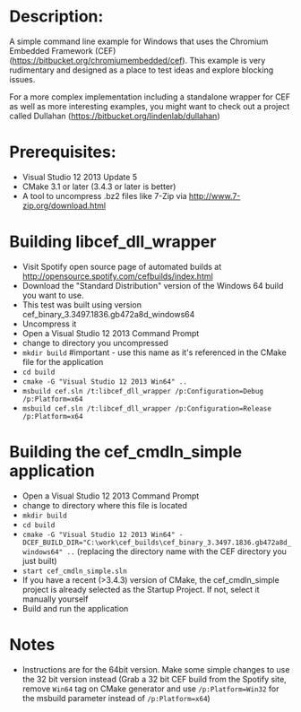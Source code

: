 Description:
============
A simple command line example for Windows that uses the Chromium Embedded Framework (CEF) (https://bitbucket.org/chromiumembedded/cef). This example is very rudimentary and designed as a place to test ideas and explore blocking issues.

For a more complex implementation including a standalone wrapper for CEF as well as more interesting examples, you might want to check out a project called Dullahan (https://bitbucket.org/lindenlab/dullahan)

Prerequisites:
==============
* Visual Studio 12 2013 Update 5
* CMake 3.1 or later (3.4.3 or later is better)
* A tool to uncompress .bz2 files like 7-Zip via http://www.7-zip.org/download.html

Building libcef_dll_wrapper
============================
* Visit Spotify open source page of automated builds at http://opensource.spotify.com/cefbuilds/index.html
* Download the "Standard Distribution" version of the Windows 64 build you want to use.
* This test was built using version cef_binary_3.3497.1836.gb472a8d_windows64
* Uncompress it
* Open a Visual Studio 12 2013 Command Prompt
* change to directory you uncompressed
* `mkdir build` #important - use this name as it's referenced in the CMake file for the application
* `cd build`
* `cmake -G "Visual Studio 12 2013 Win64" ..`
* `msbuild cef.sln /t:libcef_dll_wrapper /p:Configuration=Debug /p:Platform=x64`
* `msbuild cef.sln /t:libcef_dll_wrapper /p:Configuration=Release /p:Platform=x64`

Building the cef_cmdln_simple application
========================================
* Open a Visual Studio 12 2013 Command Prompt
* change to directory where this file is located
* `mkdir build`
* `cd build`
* `cmake -G "Visual Studio 12 2013 Win64" -DCEF_BUILD_DIR="C:\work\cef_builds\cef_binary_3.3497.1836.gb472a8d_windows64" ..`
  (replacing the directory name with the CEF directory you just built)
* `start cef_cmdln_simple.sln`
* If you have a recent (>3.4.3) version of CMake, the cef_cmdln_simple project is already selected as the Startup Project. If not, select it manually yourself
* Build and run the application

Notes
=====
* Instructions are for the 64bit version. Make some simple changes to use the 32 bit version instead (Grab a 32 bit CEF build from the Spotify site, remove `Win64` tag on CMake generator and use `/p:Platform=Win32` for the msbuild parameter instead of `/p:Platform=x64`)
